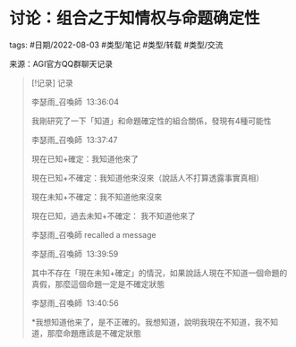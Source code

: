 # 讨论：组合之于知情权与命题确定性

tags: #日期/2022-08-03 #类型/笔记 #类型/转载 #类型/交流 


来源：AGI官方QQ群聊天记录

> [!记录] 记录
> 
> 李瑟雨_召喚師  13:36:04
> 
> 我剛研究了一下「知道」和命題確定性的組合關係，發現有4種可能性
> 
> 李瑟雨_召喚師  13:37:47
> 
> 現在已知+確定：我知道他來了
> 
> 現在已知+不確定：我知道他來沒來（說話人不打算透露事實真相）
> 
> 現在未知+不確定：我不知道他來沒來
> 
> 現在已知，過去未知+不確定： 我不知道他來了
> 
> 李瑟雨_召喚師 recalled a message
> 
> 李瑟雨_召喚師  13:39:59
> 
> 其中不存在「現在未知+確定」的情況，如果說話人現在不知道一個命題的真假，那麼這個命題一定是不確定狀態
> 
> 李瑟雨_召喚師  13:40:56
> 
> *我想知道他来了，是不正確的。我想知道，說明我現在不知道，我不知道，那麼命題應該是不確定狀態